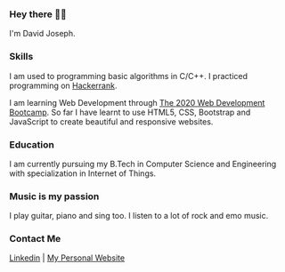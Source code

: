 ### Hey there 👋👀

I'm David Joseph.

### Skills

I am used to programming basic algorithms in C/C++. I practiced programming on [Hackerrank](https://www.hackerrank.com/DEEJ4Y).

I am learning Web Development through [The 2020 Web Development Bootcamp](https://www.udemy.com/course/the-complete-web-development-bootcamp/). So far I have learnt to use HTML5, CSS, Bootstrap and JavaScript to create beautiful and responsive websites.

### Education

I am currently pursuing my B.Tech in Computer Science and Engineering with specialization in Internet of Things.

### Music is my passion

I play guitar, piano and sing too. I listen to a lot of rock and emo music.

### Contact Me

[Linkedin](https://www.linkedin.com/in/david-joseph-75a7b71b5/) | [My Personal Website](https://DEEJ4Y.github.io/Stylized-Personal-Website/)
